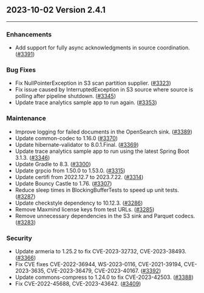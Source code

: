 ## 2023-10-02 Version 2.4.1

---

### Enhancements
* Add support for fully async acknowledgments in source coordination. ([#3391](https://github.com/opensearch-project/data-prepper/pull/3391))

### Bug Fixes
* Fix NullPointerException in S3 scan partition supplier. ([#3323](https://github.com/opensearch-project/data-prepper/pull/3323))
* Fix issue caused by InterruptedException in S3 source where source is polling after pipeline shutdown. ([#3345](https://github.com/opensearch-project/data-prepper/pull/3345))
* Update trace analytics sample app to run again. ([#3353](https://github.com/opensearch-project/data-prepper/pull/3353))

### Maintenance
* Improve logging for failed documents in the OpenSearch sink. ([#3389](https://github.com/opensearch-project/data-prepper/pull/3389))
* Update common-codec to 1.16.0 ([#3370](https://github.com/opensearch-project/data-prepper/pull/3370))
* Update hibernate-validator to 8.0.1.Final. ([#3369](https://github.com/opensearch-project/data-prepper/pull/3369))
* Update trace analytics sample app to run using the latest Spring Boot 3.1.3. ([#3346](https://github.com/opensearch-project/data-prepper/pull/3346))
* Update Gradle to 8.3. ([#3300](https://github.com/opensearch-project/data-prepper/pull/3300))
* Update grpcio from 1.50.0 to 1.53.0. ([#3315](https://github.com/opensearch-project/data-prepper/pull/3315))
* Update certifi from 2022.12.7 to 2023.7.22. ([#3314](https://github.com/opensearch-project/data-prepper/pull/3314))
* Update Bouncy Castle to 1.76. ([#3307](https://github.com/opensearch-project/data-prepper/pull/3307))
* Reduce sleep times in BlockingBufferTests to speed up unit tests. ([#3287](https://github.com/opensearch-project/data-prepper/pull/3287))
* Update checkstyle dependency to 10.12.3. ([#3286](https://github.com/opensearch-project/data-prepper/pull/3286))
* Remove Maxmind license keys from test URLs. ([#3285](https://github.com/opensearch-project/data-prepper/pull/3285))
* Remove unnecessary dependencies in the S3 sink and Parquet codecs. ([#3283](https://github.com/opensearch-project/data-prepper/pull/3283))

### Security
* Update armeria to 1.25.2 to fix CVE-2023-32732, CVE-2023-38493. ([#3366](https://github.com/opensearch-project/data-prepper/pull/3366))
* Fix CVE fixes CVE-2022-36944, WS-2023-0116, CVE-2021-39194, CVE-2023-3635, CVE-2023-36479, CVE-2023-40167. ([#3392](https://github.com/opensearch-project/data-prepper/pull/3392))
* Update commons-compress to 1.24.0 to fix CVE-2023-42503. ([#3388](https://github.com/opensearch-project/data-prepper/pull/3388))
* Fix CVE-2022-45688, CVE-2023-43642. ([#3409](https://github.com/opensearch-project/data-prepper/pull/3409))
